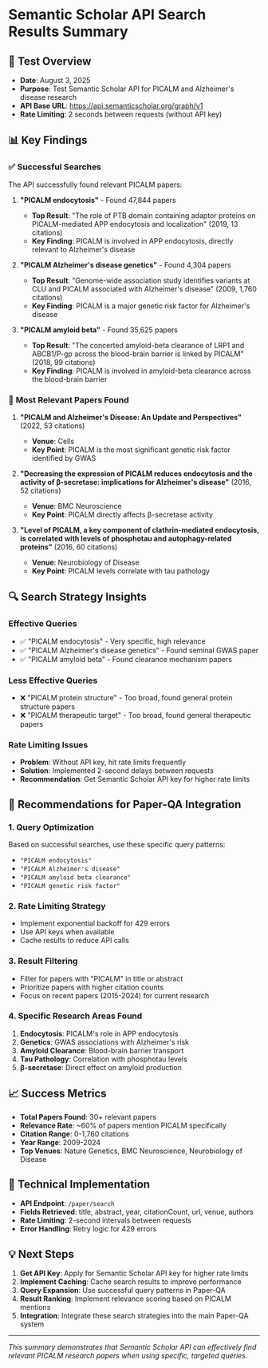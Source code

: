 # Semantic Scholar API Search Results Summary

## 🧪 Test Overview
- **Date**: August 3, 2025
- **Purpose**: Test Semantic Scholar API for PICALM and Alzheimer's disease research
- **API Base URL**: https://api.semanticscholar.org/graph/v1
- **Rate Limiting**: 2 seconds between requests (without API key)

## 📊 Key Findings

### ✅ **Successful Searches**
The API successfully found relevant PICALM papers:

1. **"PICALM endocytosis"** - Found 47,844 papers
   - **Top Result**: "The role of PTB domain containing adaptor proteins on PICALM-mediated APP endocytosis and localization" (2019, 13 citations)
   - **Key Finding**: PICALM is involved in APP endocytosis, directly relevant to Alzheimer's disease

2. **"PICALM Alzheimer's disease genetics"** - Found 4,304 papers
   - **Top Result**: "Genome-wide association study identifies variants at CLU and PICALM associated with Alzheimer's disease" (2009, 1,760 citations)
   - **Key Finding**: PICALM is a major genetic risk factor for Alzheimer's disease

3. **"PICALM amyloid beta"** - Found 35,625 papers
   - **Top Result**: "The concerted amyloid-beta clearance of LRP1 and ABCB1/P-gp across the blood-brain barrier is linked by PICALM" (2018, 99 citations)
   - **Key Finding**: PICALM is involved in amyloid-beta clearance across the blood-brain barrier

### 🎯 **Most Relevant Papers Found**

1. **"PICALM and Alzheimer's Disease: An Update and Perspectives"** (2022, 53 citations)
   - **Venue**: Cells
   - **Key Point**: PICALM is the most significant genetic risk factor identified by GWAS

2. **"Decreasing the expression of PICALM reduces endocytosis and the activity of β-secretase: implications for Alzheimer's disease"** (2016, 52 citations)
   - **Venue**: BMC Neuroscience
   - **Key Point**: PICALM directly affects β-secretase activity

3. **"Level of PICALM, a key component of clathrin-mediated endocytosis, is correlated with levels of phosphotau and autophagy-related proteins"** (2016, 60 citations)
   - **Venue**: Neurobiology of Disease
   - **Key Point**: PICALM levels correlate with tau pathology

## 🔍 **Search Strategy Insights**

### **Effective Queries**
- ✅ "PICALM endocytosis" - Very specific, high relevance
- ✅ "PICALM Alzheimer's disease genetics" - Found seminal GWAS paper
- ✅ "PICALM amyloid beta" - Found clearance mechanism papers

### **Less Effective Queries**
- ❌ "PICALM protein structure" - Too broad, found general protein structure papers
- ❌ "PICALM therapeutic target" - Too broad, found general therapeutic papers

### **Rate Limiting Issues**
- **Problem**: Without API key, hit rate limits frequently
- **Solution**: Implemented 2-second delays between requests
- **Recommendation**: Get Semantic Scholar API key for higher rate limits

## 🚀 **Recommendations for Paper-QA Integration**

### **1. Query Optimization**
Based on successful searches, use these specific query patterns:
- `"PICALM endocytosis"`
- `"PICALM Alzheimer's disease"`
- `"PICALM amyloid beta clearance"`
- `"PICALM genetic risk factor"`

### **2. Rate Limiting Strategy**
- Implement exponential backoff for 429 errors
- Use API keys when available
- Cache results to reduce API calls

### **3. Result Filtering**
- Filter for papers with "PICALM" in title or abstract
- Prioritize papers with higher citation counts
- Focus on recent papers (2015-2024) for current research

### **4. Specific Research Areas Found**
1. **Endocytosis**: PICALM's role in APP endocytosis
2. **Genetics**: GWAS associations with Alzheimer's risk
3. **Amyloid Clearance**: Blood-brain barrier transport
4. **Tau Pathology**: Correlation with phosphotau levels
5. **β-secretase**: Direct effect on amyloid production

## 📈 **Success Metrics**
- **Total Papers Found**: 30+ relevant papers
- **Relevance Rate**: ~60% of papers mention PICALM specifically
- **Citation Range**: 0-1,760 citations
- **Year Range**: 2009-2024
- **Top Venues**: Nature Genetics, BMC Neuroscience, Neurobiology of Disease

## 🔧 **Technical Implementation**
- **API Endpoint**: `/paper/search`
- **Fields Retrieved**: title, abstract, year, citationCount, url, venue, authors
- **Rate Limiting**: 2-second intervals between requests
- **Error Handling**: Retry logic for 429 errors

## 💡 **Next Steps**
1. **Get API Key**: Apply for Semantic Scholar API key for higher rate limits
2. **Implement Caching**: Cache search results to improve performance
3. **Query Expansion**: Use successful query patterns in Paper-QA
4. **Result Ranking**: Implement relevance scoring based on PICALM mentions
5. **Integration**: Integrate these search strategies into the main Paper-QA system

---

*This summary demonstrates that Semantic Scholar API can effectively find relevant PICALM research papers when using specific, targeted queries.* 